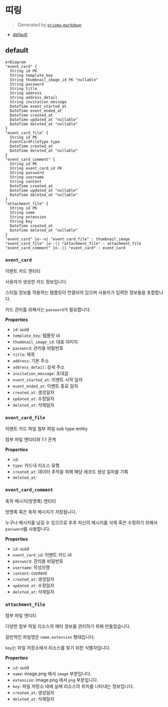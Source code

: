 # 띠링

> Generated by [`prisma-markdown`](https://github.com/samchon/prisma-markdown)

- [default](#default)

## default

```mermaid
erDiagram
"event_card" {
  String id PK
  String template_key
  String thumbnail_image_id FK "nullable"
  String password
  String title
  String address
  String address_detail
  String invitation_message
  DateTime event_started_at
  DateTime event_ended_at
  DateTime created_at
  DateTime updated_at "nullable"
  DateTime deleted_at "nullable"
}
"event_card_file" {
  String id PK
  EventCardFileType type
  DateTime created_at
  DateTime deleted_at "nullable"
}
"event_card_comment" {
  String id PK
  String event_card_id FK
  String password
  String username
  String content
  DateTime created_at
  DateTime updated_at "nullable"
  DateTime deleted_at "nullable"
}
"attachment_file" {
  String id PK
  String name
  String extension
  String key
  DateTime created_at
  DateTime deleted_at "nullable"
}
"event_card" }o--o| "event_card_file" : thumbnail_image
"event_card_file" |o--|| "attachment_file" : attachment_file
"event_card_comment" }o--|| "event_card" : event_card
```

### `event_card`

이벤트 카드 엔티티

사용자가 생성한 카드 정보입니다.

스타일 정보를 적용하는 템플릿이 연결되어 있으며 사용자가 입력한 정보들을 포함합니다.

카드 관리를 위해서는 `password`가 필요합니다.

**Properties**

- `id`: uuid
- `template_key`: 템플릿 id
- `thumbnail_image_id`: 대표 이미지
- `password`: 관리용 비밀번호
- `title`: 제목
- `address`: 기본 주소
- `address_detail`: 상세 주소
- `invitation_message`: 초대글
- `event_started_at`: 이벤트 시작 일자
- `event_ended_at`: 이벤트 종료 일자
- `created_at`: 생성일자
- `updated_at`: 수정일자
- `deleted_at`: 삭제일자

### `event_card_file`

이벤트 카드 파일 첨부 파일 sub type entity

첨부 파일 엔티티와 1:1 관계

**Properties**

- `id`:
- `type`: 카드내 리소스 유형
- `created_at`: 데이터 추적을 위해 해당 레코드 생성 일자를 기록
- `deleted_at`:

### `event_card_comment`

축하 메시지(방명록) 엔티티

방명록 혹은 축하 메시지가 저장됩니다.

누구나 메시지를 남길 수 있으므로 추후 자신의 메시지를 삭제 혹은 수정하기 위해서 `password`를 사용합니다.

**Properties**

- `id`: uuid
- `event_card_id`: 이벤트 카드 id
- `password`: 관리용 비밀번호
- `username`: 작성자명
- `content`: content
- `created_at`: 생성일자
- `updated_at`: 수정일자
- `deleted_at`: 삭제일자

### `attachment_file`

첨부 파일 엔티티

다양한 첨부 파일 리소스의 메타 정보를 관리하기 위해 만들었습니다.

일반적인 파일명은 `name.extension` 형태입니다.

`key`는 파일 저장소에서 리소스를 찾기 위한 식별자입니다.

**Properties**

- `id`: uuid
- `name`: image.png 에서 `image` 부분입니다.
- `extension`: image.png 에서 `png` 부분입니다.
- `key`: 파일 저장소 내에 실제 리소스의 위치를 나타내는 정보입니다.
- `created_at`: 생성일자
- `deleted_at`: 삭제일자
